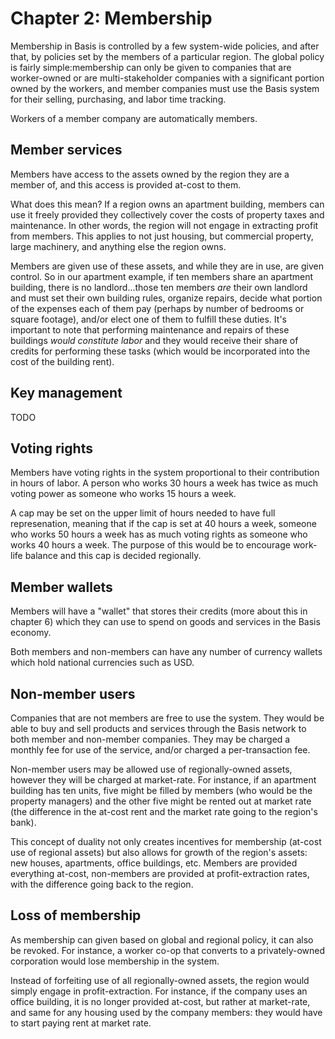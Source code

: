 # Chapter 2: Membership

Membership in Basis is controlled by a few system-wide policies, and after that, by policies set by the members of a particular region. The global policy is fairly simple:membership can only be given to companies that are worker-owned or are multi-stakeholder companies with a significant portion owned by the workers, and member companies must use the Basis system for their selling, purchasing, and labor time tracking.

Workers of a member company are automatically members.

## Member services

Members have access to the assets owned by the region they are a member of, and this access is provided at-cost to them.

What does this mean? If a region owns an apartment building, members can use it freely provided they collectively cover the costs of property taxes and maintenance. In other words, the region will not engage in extracting profit from members. This applies to not just housing, but commercial property, large machinery, and anything else the region owns.

Members are given use of these assets, and while they are in use, are given control. So in our apartment example, if ten members share an apartment building, there is no landlord...those ten members *are* their own landlord and must set their own building rules, organize repairs, decide what portion of the expenses each of them pay (perhaps by number of bedrooms or square footage), and/or elect one of them to fulfill these duties. It's important to note that performing maintenance and repairs of these buildings *would constitute labor* and they would receive their share of credits for performing these tasks (which would be incorporated into the cost of the building rent).

## Key management

TODO

## Voting rights

Members have voting rights in the system proportional to their contribution in hours of labor. A person who works 30 hours a week has twice as much voting power as someone who works 15 hours a week. 

A cap may be set on the upper limit of hours needed to have full represenation, meaning that if the cap is set at 40 hours a week, someone who works 50 hours a week has as much voting rights as someone who works 40 hours a week. The purpose of this would be to encourage work-life balance and this cap is decided regionally.

## Member wallets

Members will have a "wallet" that stores their credits (more about this in chapter 6) which they can use to spend on goods and services in the Basis economy.

Both members and non-members can have any number of currency wallets which hold national currencies such as USD.

## Non-member users

Companies that are not members are free to use the system. They would be able to buy and sell products and services through the Basis network to both member and non-member companies. They may be charged a monthly fee for use of the service, and/or charged a per-transaction fee.

Non-member users may be allowed use of regionally-owned assets, however they will be charged at market-rate. For instance, if an apartment building has ten units, five might be filled by members (who would be the property managers) and the other five might be rented out at market rate (the difference in the at-cost rent and the market rate going to the region's bank).

This concept of duality not only creates incentives for membership (at-cost use of regional assets) but also allows for growth of the region's assets: new houses, apartments, office buildings, etc. Members are provided everything at-cost, non-members are provided at profit-extraction rates, with the difference going back to the region.

## Loss of membership

As membership can given based on global and regional policy, it can also be revoked. For instance, a worker co-op that converts to a privately-owned corporation would lose membership in the system.

Instead of forfeiting use of all regionally-owned assets, the region would simply engage in profit-extraction. For instance, if the company uses an office building, it is no longer provided at-cost, but rather at market-rate, and same for any housing used by the company members: they would have to start paying rent at market rate.


